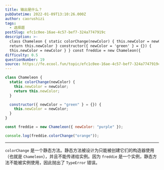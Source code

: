 ```yaml
---
title: 输出是什么？
pubDatetime: 2022-01-09T13:10:26.000Z
author: caorushizi
tags:
  - 选择题
postSlug: efc1c0ee-16ae-4c57-bef7-324a7747919c
description: >-
  class Chameleon { static colorChange(newColor) { this.newColor = newColor
  return this.newColor } constructor({ newColor = 'green' } = {}) {
  this.newColor = newColor } } const freddie = new Chameleon({
difficulty: 0.5
questionNumber: 19
source: https://fe.ecool.fun/topic/efc1c0ee-16ae-4c57-bef7-324a7747919c
---
```


```javascript
class Chameleon {
  static colorChange(newColor) {
    this.newColor = newColor;
    return this.newColor;
  }

  constructor({ newColor = "green" } = {}) {
    this.newColor = newColor;
  }
}

const freddie = new Chameleon({ newColor: "purple" });

console.log(freddie.colorChange("orange"));
```

---

`colorChange` 是一个静态方法。静态方法被设计为只能被创建它们的构造器使用（也就是 `Chameleon`），并且不能传递给实例。因为 `freddie` 是一个实例，静态方法不能被实例使用，因此抛出了 `TypeError` 错误。
